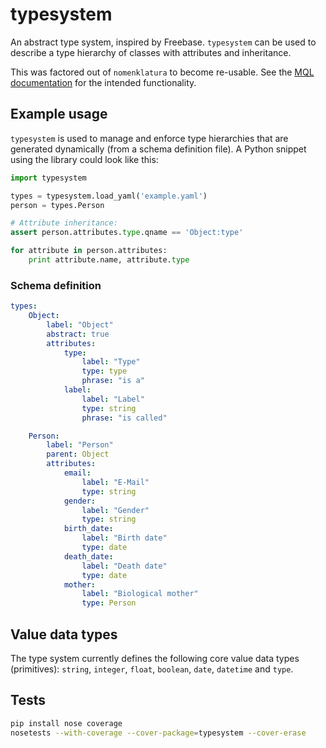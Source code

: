 # typesystem

An abstract type system, inspired by Freebase. ``typesystem`` can be
used to describe a type hierarchy of classes with attributes and
inheritance.

This was factored out of ``nomenklatura`` to become re-usable. See the [MQL
documentation](https://developers.google.com/freebase/mql/ch02#id2944699)
for the intended functionality.

## Example usage

``typesystem`` is used to manage and enforce type hierarchies that are generated dynamically (from a schema definition file). A Python snippet using the library could look like this:

```python
import typesystem

types = typesystem.load_yaml('example.yaml')
person = types.Person

# Attribute inheritance:
assert person.attributes.type.qname == 'Object:type'

for attribute in person.attributes:
    print attribute.name, attribute.type
```

### Schema definition

```yaml
types:
    Object:
        label: "Object"
        abstract: true
        attributes:
            type:
                label: "Type"
                type: type
                phrase: "is a"
            label:
                label: "Label"
                type: string
                phrase: "is called"

    Person:
        label: "Person"
        parent: Object
        attributes:
            email:
                label: "E-Mail"
                type: string
            gender:
                label: "Gender"
                type: string
            birth_date:
                label: "Birth date"
                type: date
            death_date:
                label: "Death date"
                type: date
            mother:
                label: "Biological mother"
                type: Person
```

## Value data types

The type system currently defines the following core value data types (primitives): ``string``, ``integer``, ``float``, ``boolean``, ``date``, ``datetime`` and ``type``.


## Tests

```bash
pip install nose coverage
nosetests --with-coverage --cover-package=typesystem --cover-erase
```

